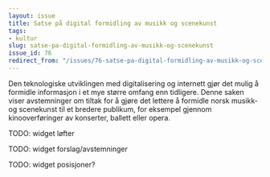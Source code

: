 ```yaml
---
layout: issue
title: Satse på digital formidling av musikk og scenekunst
tags:
- kultur
slug: satse-pa-digital-formidling-av-musikk-og-scenekunst
issue_id: 76
redirect_from: "/issues/76-satse-pa-digital-formidling-av-musikk-og-scenekunst"
---
```


Den teknologiske utviklingen med digitalisering og internett gjør det mulig å formidle informasjon i et mye større omfang enn tidligere. Denne saken viser avstemninger om tiltak for å gjøre det lettere å formidle norsk musikk- og scenekunst til et bredere publikum, for eksempel gjennom kinooverføringer av konserter, ballett eller opera.

TODO: widget løfter

TODO: widget forslag/avstemninger

TODO: widget posisjoner?

